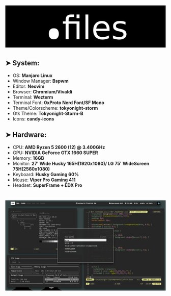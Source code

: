 # ![alt text](https://github.com/0xb0b1/dotfiles/blob/main/dotfiles.jpg)


##  ➤ System:

- OS: **Manjaro Linux**
- Window Manager: **Bspwm**
- Editor: **Neovim**
- Browser: **Chromium/Vivaldi**
- Terminal: **Wezterm**
- Terminal Font: **0xProto Nerd Font/SF Mono**
- Theme/Colorscheme: **tokyonight-storm**
- Gtk Theme: **Tokyonight-Storm-B**
- Icons: **candy-icons**

##  ➤ Hardware:
- CPU: **AMD Ryzen 5 2600 (12) @ 3.400GHz**
- GPU: **NVIDIA GeForce GTX 1660 SUPER**
- Memory: **16GB**
- Monitor: **27' Wide Husky 165H(1920x1080)/ LG 75' WideScreen 75H(2560x1080)**
- Keyboard: **Husky Gaming 60%**
- Mouse: **Viper Pro Gaming 411**
- Headset: **SuperFrame + EDX Pro**

# ![alt text](https://github.com/0xM4N/dotfiles/blob/main/Images/screenshot.png)  


